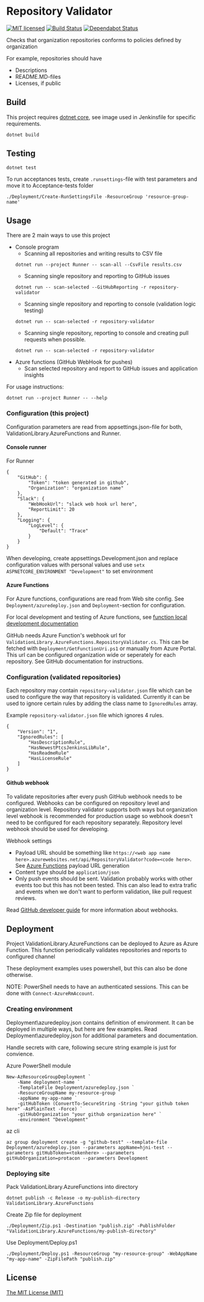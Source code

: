 # Repository Validator
[![MIT licensed](https://img.shields.io/badge/license-MIT-blue.svg)](./LICENSE)
[![Build Status](https://jenkins.protacon.cloud/buildStatus/icon?job=www.github.com/repository-validator/master)](https://jenkins.protacon.cloud/blue/organizations/jenkins/www.github.com%2Frepository-validator/activity)
[![Dependabot Status](https://api.dependabot.com/badges/status?host=github&repo=protacon/repository-validator)](https://dependabot.com)

Checks that organization repositories conforms to policies defined by organization

For example, repositories should have
  * Descriptions
  * README.MD-files
  * Licenses, if public

## Build
This project requires [dotnet core](https://www.microsoft.com/net/download),
see image used in Jenkinsfile for specific requirements.
```
dotnet build
```

## Testing

```
dotnet test
```

To run acceptances tests, create `.runsettings`-file with test parameters
and move it to Acceptance-tests folder
```
./Deployment/Create-RunSettingsFile -ResourceGroup 'resource-group-name'
```

## Usage

There are 2 main ways to use this project
  * Console program
    * Scanning all repositories and writing results to CSV file
    ```
    dotnet run --project Runner -- scan-all --CsvFile results.csv
    ```
    * Scanning single repository and reporting to GitHub issues
    ```
    dotnet run -- scan-selected --GitHubReporting -r repository-validator
    ```
    * Scanning single repository and reporting to console (validation logic testing)
    ```
    dotnet run -- scan-selected -r repository-validator
    ```
    * Scanning single repository, reporting to console and creating pull requests when possible.
    ```
    dotnet run -- scan-selected -r repository-validator
    ```
  * Azure functions (GitHub WebHook for pushes)
    * Scan selected repository and report to GitHub issues and application insights

For usage instructions:
```
dotnet run --project Runner -- --help
```

### Configuration (this project)

Configuration parameters are read from appsettings.json-file for both, ValidationLibrary.AzureFunctions and Runner.
#### Console runner
For Runner
```
{
    "GitHub": {
        "Token": "token generated in github",
        "Organization": "organization name"
    },
    "Slack": {
        "WebHookUrl": "slack web hook url here",
        "ReportLimit": 20
    },
    "Logging": {
        "LogLevel": {
            "Default": "Trace"
        }
    }
}
```

When developing, create appsettings.Development.json and
replace configuration values with personal values
and use `setx ASPNETCORE_ENVIRONMENT "Development"` to set environment

#### Azure Functions
For Azure functions, configurations are read from Web site config.
See `Deployment/azuredeploy.json` and `Deployment`-section for configuration.

For local development and testing of Azure functions, see [function local development documentation](https://docs.microsoft.com/en-us/azure/azure-functions/functions-develop-local)

GitHub needs Azure Function's webhook url for `ValidationLibrary.AzureFunctions.RepositoryValidator.cs`.
This can be fetched with `Deployment/GetFunctionUri.ps1` or manually from Azure Portal. This url can be configured organization wide or seperately for each repository. See GitHub documentation for instructions.

### Configuration (validated repositories)

Each repository may contain `repository-validator.json` file which can be used to configure the way that repository is validated.
Currently it can be used to ignore certain rules by adding the class name to `IgnoredRules` array.

Example `repository-validator.json` file which ignores 4 rules.
```
{
    "Version": "1",
    "IgnoredRules": [
        "HasDescriptionRule",
        "HasNewestPtcsJenkinsLibRule",
        "HasReadmeRule"
        "HasLicenseRule"
    ]
}
```

#### Github webhook

To validate repositories after every push GitHub webhook needs to be configured. Webhooks can be configured on repository level and organization level.
Repository validator supports both ways but organization level webhook is recommended for production usage so webhook doesn't need to be configured for each
repository separately. Repository level webhook should be used for developing.

Webhook settings
* Payload URL should be something like `https://<web app name here>.azurewebsites.net/api/RepositoryValidator?code=<code here>`.
See [Azure Functions](#Azure-functions) payload URL generation
* Content type should be `application/json`
* Only push events should be sent. Validation probably works with other events too but this has not been tested. This can also
lead to extra trafic and events when we don't want to perform validation, like pull request reviews.

Read [GitHub developer guide](https://developer.github.com/webhooks/) for more information about webhooks.

## Deployment
Project ValidationLibrary.AzureFunctions can be deployed to Azure as Azure Function.
This function periodically validates repositories and reports to configured channel

These deployment examples uses powershell, but this can also be done otherwise.

NOTE: PowerShell needs to have an authenticated sessions. This can be done with `Connect-AzureRmAccount`.

### Creating environment

Deployment\azuredeploy.json contains definition of environment. It can be deployed in multiple ways, but here are few examples.
Read Deployment\azuredeploy.json for additional parameters and documentation.

Handle secrets with care, following secure string example is just for convience.

Azure PowerShell module
```
New-AzResourceGroupDeployment `
    -Name deployment-name `
    -TemplateFile Deployment/azuredeploy.json `
    -ResourceGroupName my-resource-group `
    -appName my-app-name `
    -gitHubToken (ConvertTo-SecureString -String "your github token here" -AsPlainText -Force) `
    -gitHubOrganization "your github organization here" `
    -environment "Development"
```

az cli
```
az group deployment create -g "github-test" --template-file Deployment/azuredeploy.json --parameters appName=hjni-test --parameters gitHubToken=<tokenhere> --parameters gitHubOrganization=protacon --parameters Development
```

### Deploying site

Pack ValidationLibrary.AzureFunctions into directory
```
dotnet publish -c Release -o my-publish-directory ValidationLibrary.AzureFunctions
```

Create Zip file for deployment
```
./Deployment/Zip.ps1 -Destination "publish.zip" -PublishFolder "ValidationLibrary.AzureFunctions/my-publish-directory"
```

Use Deployment/Deploy.ps1
```
./Deployment/Deploy.ps1 -ResourceGroup "my-resource-group" -WebAppName "my-app-name" -ZipFilePath "publish.zip"
```

## License

[The MIT License (MIT)](LICENSE)
